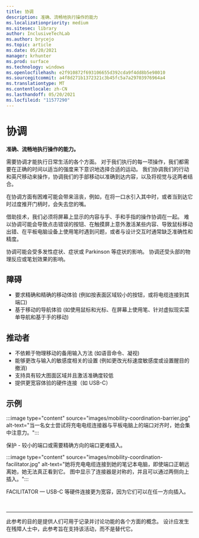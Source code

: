 ```yaml
---
title: 协调
description: 准确、流畅地执行操作的能力
ms.localizationpriority: medium
ms.sitesec: library
author: InclusiveTechLab
ms.author: brycejo
ms.topic: article
ms.date: 05/20/2021
manager: krhunter
ms.prod: surface
ms.technology: windows
ms.openlocfilehash: e2f910872f693106655d392cda9f4dd8b5e98010
ms.sourcegitcommit: a4f8d271b1372321c3b45fc5a7a29703976964a4
ms.translationtype: MT
ms.contentlocale: zh-CN
ms.lasthandoff: 05/20/2021
ms.locfileid: "11577290"
---
```

# <a name="coordination"></a>协调

**准确、流畅地执行操作的能力。**

需要协调才能执行日常生活的各个方面。 对于我们执行的每一项操作，我们都需要在正确的时间以适当的强度来下意识地选择合适的运动。 我们协调我们的行动和英尺移动来操作，协调我们的手部移动以准确到达内容，以及将视觉与这两者结合。

在协调方面有困难可能会带来沮丧，例如，在将一口水引入其中时，或者当到达它时过度推开门柄时，会失去您的嘴。

借助技术，我们必须将屏幕上显示的内容与手、手和手指的操作协调在一起。 难以协调可能会导致点击错误的按钮、在触摸屏上意外激活某些内容、导致鼠标移动出错、在平板电脑设备上使用笔时遇到问题，或者与设计交互时通常缺乏准确性和精度。

协调可能会受多发性症状、症状或 Parkinson 等症状的影响。 协调还受头部的物理反应或笔划效果的影响。

## <a name="barriers"></a>障碍

* 要求精确和精确的移动体验 (例如按表面区域较小的按钮，或将电缆连接到其端口) 
* 基于移动的导航体验 (如使用鼠标和光标、在屏幕上使用笔、针对虚拟现实菜单导航和基于手的移动) 

## <a name="facilitators"></a>推动者
* 不依赖于物理移动的备用输入方法 (如语音命令、凝视) 
* 能够更改与输入的敏感度相关的设置 (例如更改光标速度敏感度或设置醒目的撤消) 
* 支持具有较大图面区域并且激活准确度较低
* 提供更宽容体验的硬件连接（如 USB-C）


## <a name="examples"></a>示例

:::image type="content" source="images/mobility-coordination-barrier.jpg" alt-text="当一名女士尝试将充电电缆连接器与平板电脑上的端口对齐时，她会集中注意力。":::

保护 - 较小的端口或需要精确方向的端口更难插入。

:::image type="content" source="images/mobility-coordination-facilitator.jpg" alt-text="她将充电电缆连接到她的笔记本电脑，即使端口正朝远离她，她无法真正看到它。 图中显示了连接器是对称的，并且可以通过两侧向上插入。":::

FACILITATOR — USB-C 等硬件连接更为宽容，因为它们可以在任一方向插入。

&nbsp;

[comment]: # (Footer 语句)
___
此参考的目的是提供人们可用于记录并讨论功能的各个方面的概念。 设计应发生在残障人士中，此参考旨在支持该活动，而不是替代它。 